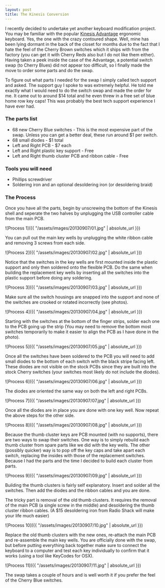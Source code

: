 ```yaml
---
layout: post
title: The Kinesis Conversion
---
```


I recently decided to undertake yet another keyboard modification project. You may be familiar with the popular [Kinesis Advantage](https://deskthority.net/wiki/Kinesis_Advantage) ergonomic keyboard. Yes, the one with the crazy contoured shape. Well, mine has been lying dormant in the back of the closet for months due to the fact that I hate the feel of the Cherry Brown switches which it ships with from the factory (you can get it with Cherry Reds also but I do not like them either). Having taken a peek inside the case of the Advantage, a potential switch swap (to Cherry Blues) did not appear too difficult, so I finally made the move to order some parts and do the swap.

To figure out what parts I needed for the swap I simply called tech support and asked. The support guy I spoke to was extremely helpful. He told me exactly what I would need to do the switch swap and made the order for me. It came out to around $14 total and he even threw in a free set of blue home row key caps! This was probably the best tech support experience I have ever had.

<!--more-->

### The parts list

- 68 new Cherry Blue switches - This is the most expensive part of the swap. Unless you can get a better deal, these run around $1 per switch.
- 68 small diodes - $1 total
- Left and Right PCB - $7 each
- Left and Right plastic key support - Free
- Left and Right thumb cluster PCB and ribbon cable - Free


### Tools you will need

- Phillips screwdriver
- Soldering iron and an optional desoldering iron (or desoldering braid)

### The Process

Once you have all the parts, begin by unscrewing the bottom of the Kinesis shell and seperate the two halves by unplugging the USB controller cable from the main PCB.

![Process 1]({{ "/assets/images/20130907/01.jpg" | absolute_url }})

You can pull out the main key wells by unplugging the white ribbon cable and removing 3 screws from each side.

![Process 2]({{ "/assets/images/20130907/02.jpg" | absolute_url }})

Notice that the switches in the key wells are first mounted inside the plastic support and only then soldered onto the flexible PCB. Do the same when building the replacement key wells by inserting all the switches into the plastic support before doing any soldering.

![Process 3]({{ "/assets/images/20130907/03.jpg" | absolute_url }})

Make sure all the switch housings are snapped into the support and none of the switches are crooked or rotated incorrectly (see photos).

![Process 4]({{ "/assets/images/20130907/04.jpg" | absolute_url }})

Starting with the switches at the bottom of the finger strips, solder each one to the PCB going up the strip (You may need to remove the bottom most switches temporarily to make it easier to align the PCB as I have done in the photo).

![Process 5]({{ "/assets/images/20130907/05.jpg" | absolute_url }})

Once all the switches have been soldered to the PCB you will need to add small diodes to the bottom of each switch with the black stripe facing left. These diodes are not visible on the stock PCBs since they are built into the stock Cherry switches (your switches most likely do not include the diodes).

![Process 6]({{ "/assets/images/20130907/06.jpg" | absolute_url }})

The diodes are oriented the same way on both the left and right PCBs.

![Process 7]({{ "/assets/images/20130907/07.jpg" | absolute_url }})

Once all the diodes are in place you are done with one key well. Now repeat the above steps for the other side.

![Process 8]({{ "/assets/images/20130907/08.jpg" | absolute_url }})

Because the thumb cluster keys are PCB mounted (with no supports), there are two ways to swap their switches. One way is to simply rebuild each thumb cluster from spare parts like we did with the key wells. The other (possibly quicker) way is to pop off the key caps and take apart each switch, replacing the insides with those of the replacement switches. Because I had the parts and the time I decided to build each cluster from parts.

![Process 9]({{ "/assets/images/20130907/09.jpg" | absolute_url }})

Building the thumb clusters is fairly self explanatory. Insert and solder all the switches. Then add the diodes and the ribbon cables and you are done.

The tricky part is removal of the old thumb clusters. It requires the removal of the main PCB (a single screw in the middle) and desoldering the thumb cluster ribbon cables. (A $15 desoldering iron from Radio Shack will make your life much easier)

![Process 10]({{ "/assets/images/20130907/10.jpg" | absolute_url }})

Replace the old thumb clusters with the new ones, re-attach the main PCB and re-assemble the main key wells. You are officially done with the swap, but before putting everything back together make sure to connect the keyboard to a computer and test each key individually to confirm that it works (using a tool like KeyCodes for OSX).

![Process 11]({{ "/assets/images/20130907/11.jpg" | absolute_url }})

The swap takes a couple of hours and is well worth it if you prefer the feel of the Cherry Blue switches.